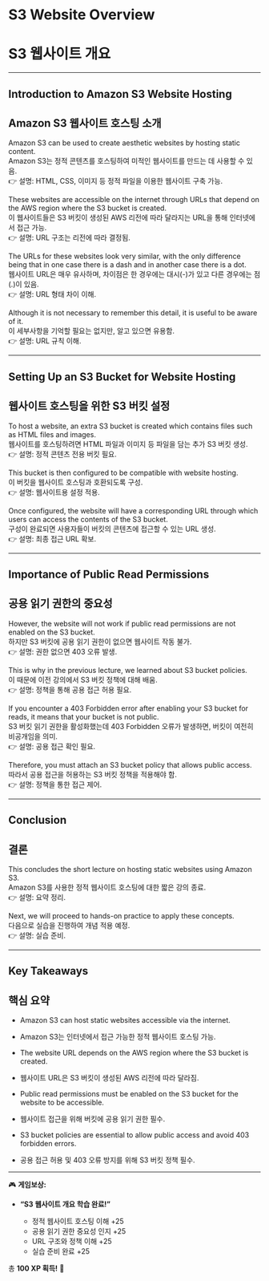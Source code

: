 # S3 Website Overview  
# S3 웹사이트 개요  

---

## Introduction to Amazon S3 Website Hosting  
## Amazon S3 웹사이트 호스팅 소개  

Amazon S3 can be used to create aesthetic websites by hosting static content.  
Amazon S3는 정적 콘텐츠를 호스팅하여 미적인 웹사이트를 만드는 데 사용할 수 있음.  
👉 설명: HTML, CSS, 이미지 등 정적 파일을 이용한 웹사이트 구축 가능.  

These websites are accessible on the internet through URLs that depend on the AWS region where the S3 bucket is created.  
이 웹사이트들은 S3 버킷이 생성된 AWS 리전에 따라 달라지는 URL을 통해 인터넷에서 접근 가능.  
👉 설명: URL 구조는 리전에 따라 결정됨.  

The URLs for these websites look very similar, with the only difference being that in one case there is a dash and in another case there is a dot.  
웹사이트 URL은 매우 유사하며, 차이점은 한 경우에는 대시(-)가 있고 다른 경우에는 점(.)이 있음.  
👉 설명: URL 형태 차이 이해.  

Although it is not necessary to remember this detail, it is useful to be aware of it.  
이 세부사항을 기억할 필요는 없지만, 알고 있으면 유용함.  
👉 설명: URL 규칙 이해.  

---

## Setting Up an S3 Bucket for Website Hosting  
## 웹사이트 호스팅을 위한 S3 버킷 설정  

To host a website, an extra S3 bucket is created which contains files such as HTML files and images.  
웹사이트를 호스팅하려면 HTML 파일과 이미지 등 파일을 담는 추가 S3 버킷 생성.  
👉 설명: 정적 콘텐츠 전용 버킷 필요.  

This bucket is then configured to be compatible with website hosting.  
이 버킷을 웹사이트 호스팅과 호환되도록 구성.  
👉 설명: 웹사이트용 설정 적용.  

Once configured, the website will have a corresponding URL through which users can access the contents of the S3 bucket.  
구성이 완료되면 사용자들이 버킷의 콘텐츠에 접근할 수 있는 URL 생성.  
👉 설명: 최종 접근 URL 확보.  

---

## Importance of Public Read Permissions  
## 공용 읽기 권한의 중요성  

However, the website will not work if public read permissions are not enabled on the S3 bucket.  
하지만 S3 버킷에 공용 읽기 권한이 없으면 웹사이트 작동 불가.  
👉 설명: 권한 없으면 403 오류 발생.  

This is why in the previous lecture, we learned about S3 bucket policies.  
이 때문에 이전 강의에서 S3 버킷 정책에 대해 배움.  
👉 설명: 정책을 통해 공용 접근 허용 필요.  

If you encounter a 403 Forbidden error after enabling your S3 bucket for reads, it means that your bucket is not public.  
S3 버킷 읽기 권한을 활성화했는데 403 Forbidden 오류가 발생하면, 버킷이 여전히 비공개임을 의미.  
👉 설명: 공용 접근 확인 필요.  

Therefore, you must attach an S3 bucket policy that allows public access.  
따라서 공용 접근을 허용하는 S3 버킷 정책을 적용해야 함.  
👉 설명: 정책을 통한 접근 제어.  

---

## Conclusion  
## 결론  

This concludes the short lecture on hosting static websites using Amazon S3.  
Amazon S3를 사용한 정적 웹사이트 호스팅에 대한 짧은 강의 종료.  
👉 설명: 요약 정리.  

Next, we will proceed to hands-on practice to apply these concepts.  
다음으로 실습을 진행하여 개념 적용 예정.  
👉 설명: 실습 준비.  

---

## Key Takeaways  
## 핵심 요약  

- Amazon S3 can host static websites accessible via the internet.  
- Amazon S3는 인터넷에서 접근 가능한 정적 웹사이트 호스팅 가능.  

- The website URL depends on the AWS region where the S3 bucket is created.  
- 웹사이트 URL은 S3 버킷이 생성된 AWS 리전에 따라 달라짐.  

- Public read permissions must be enabled on the S3 bucket for the website to be accessible.  
- 웹사이트 접근을 위해 버킷에 공용 읽기 권한 필수.  

- S3 bucket policies are essential to allow public access and avoid 403 forbidden errors.  
- 공용 접근 허용 및 403 오류 방지를 위해 S3 버킷 정책 필수.  

---

🎮 **게임보상:**

* **“S3 웹사이트 개요 학습 완료!”**

  * 정적 웹사이트 호스팅 이해 +25
  * 공용 읽기 권한 중요성 인지 +25
  * URL 구조와 정책 이해 +25
  * 실습 준비 완료 +25

총 **100 XP 획득!** 🎉
